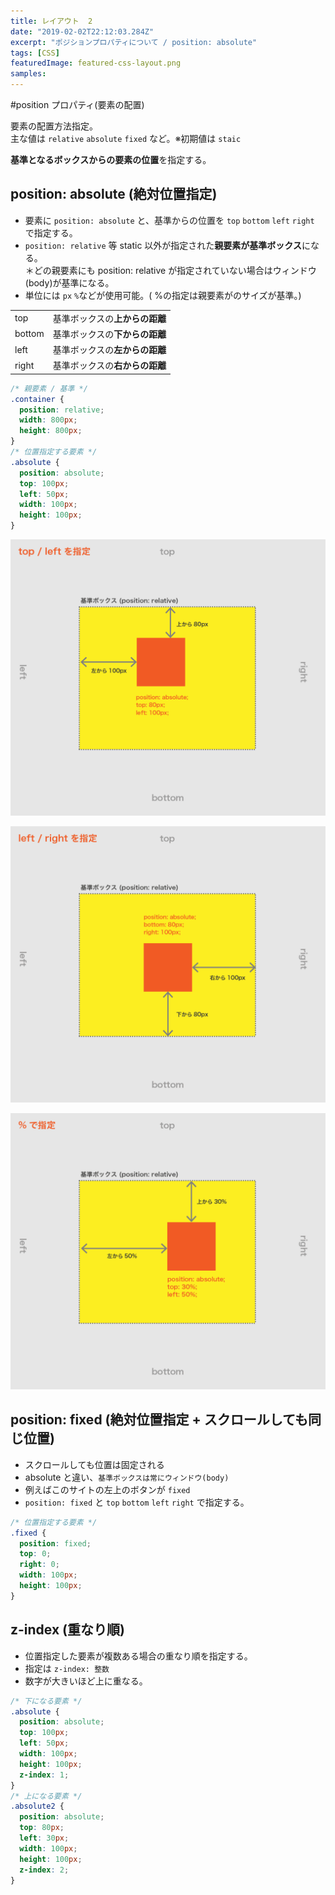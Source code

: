 ```yaml
---
title: レイアウト  2
date: "2019-02-02T22:12:03.284Z"
excerpt: "ポジションプロパティについて / position: absolute"
tags: [CSS]
featuredImage: featured-css-layout.png
samples:
---
```


#position プロパティ(要素の配置)

要素の配置方法指定。  
主な値は `relative` `absolute` `fixed` など。※初期値は `staic`

**基準となるボックスからの要素の位置**を指定する。

## position: absolute (絶対位置指定)

- 要素に `position: absolute` と、基準からの位置を `top` `bottom` `left` `right` で指定する。
- `position: relative` 等 static 以外が指定された**親要素が基準ボックス**になる。  
  ＊どの親要素にも position: relative が指定されていない場合はウィンドウ(body)が基準になる。
- 単位には `px` `%`などが使用可能。( %の指定は親要素がのサイズが基準。)

|        |                                |
| ------ | ------------------------------ |
| top    | 基準ボックスの**上からの距離** |
| bottom | 基準ボックスの**下からの距離** |
| left   | 基準ボックスの**左からの距離** |
| right  | 基準ボックスの**右からの距離** |

```css
/* 親要素 / 基準 */
.container {
  position: relative;
  width: 800px;
  height: 800px;
}
/* 位置指定する要素 */
.absolute {
  position: absolute;
  top: 100px;
  left: 50px;
  width: 100px;
  height: 100px;
}
```

![top/left](./fig_c_03_01.png)

![top/right](./fig_c_03_02.png)

![パーセント](./fig_c_03_03.png)

## position: fixed (絶対位置指定 + スクロールしても同じ位置)

- スクロールしても位置は固定される
- absolute と違い、`基準ボックスは常にウィンドウ(body)`
- 例えばこのサイトの左上のボタンが `fixed`
- `position: fixed` と `top` `bottom` `left` `right` で指定する。

```css
/* 位置指定する要素 */
.fixed {
  position: fixed;
  top: 0;
  right: 0;
  width: 100px;
  height: 100px;
}
```

## z-index (重なり順)

- 位置指定した要素が複数ある場合の重なり順を指定する。
- 指定は `z-index: 整数`
- 数字が大きいほど上に重なる。

```css
/* 下になる要素 */
.absolute {
  position: absolute;
  top: 100px;
  left: 50px;
  width: 100px;
  height: 100px;
  z-index: 1;
}
/* 上になる要素 */
.absolute2 {
  position: absolute;
  top: 80px;
  left: 30px;
  width: 100px;
  height: 100px;
  z-index: 2;
}
```
